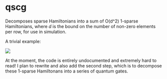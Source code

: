 # qscg
Decomposes sparse Hamiltonians into a sum of O(d^2) 1-sparse Hamiltonians, where *d* is the bound on the number of non-zero elements per row, for use in simulation.

A trivial example:

![](https://tex.s2cms.ru/svg/%20%5Cbegin%7Bbmatrix%7D%200%20%26%200%20%26%201%20%26%200%20%5C%5C%200%20%26%200%20%26%201%20%26%201%20%5C%5C%201%20%26%201%20%26%200%20%26%200%20%5C%5C%200%20%26%201%20%26%200%20%26%200%20%5Cend%7Bbmatrix%7D%20%3D%20%5Cbegin%7Bbmatrix%7D%200%20%26%200%20%26%201%20%26%200%20%5C%5C%200%20%26%200%20%26%200%20%26%200%20%5C%5C%201%20%26%200%20%26%200%20%26%200%20%5C%5C%200%20%26%200%20%26%200%20%26%200%20%5Cend%7Bbmatrix%7D%20%2B%20%5Cbegin%7Bbmatrix%7D%200%20%26%200%20%26%200%20%26%200%20%5C%5C%200%20%26%200%20%26%201%20%26%200%20%5C%5C%200%20%26%201%20%26%200%20%26%200%20%5C%5C%200%20%26%200%20%26%200%20%26%200%20%5Cend%7Bbmatrix%7D%20%2B%20%5Cbegin%7Bbmatrix%7D%200%20%26%200%20%26%200%20%26%200%20%5C%5C%200%20%26%200%20%26%200%20%26%201%20%5C%5C%200%20%26%200%20%26%200%20%26%200%20%5C%5C%200%20%26%201%20%26%200%20%26%200%20%5Cend%7Bbmatrix%7D)

At the moment, the code is entirely undocumented and extremely hard to read! I plan to rewrite and also add the second step, which is to decompose these 1-sparse Hamiltonans into a series of quantum gates.

